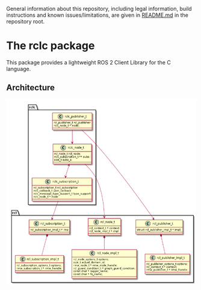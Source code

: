 General information about this repository, including legal information, build instructions and known issues/limitations, are given in [README.md](../README.md) in the repository root.


# The rclc package

This package provides a lightweight ROS 2 Client Library for the C language.


## Architecture

![Overview to major structs in rclc and rcl.](doc/types_overview.png)
